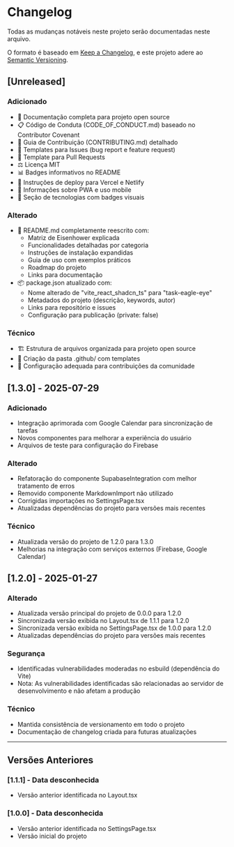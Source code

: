 # Changelog

Todas as mudanças notáveis neste projeto serão documentadas neste arquivo.

O formato é baseado em [Keep a Changelog](https://keepachangelog.com/pt-BR/1.0.0/),
e este projeto adere ao [Semantic Versioning](https://semver.org/lang/pt-BR/).

## [Unreleased]

### Adicionado
- 📄 Documentação completa para projeto open source
- 📋 Código de Conduta (CODE_OF_CONDUCT.md) baseado no Contributor Covenant
- 🤝 Guia de Contribuição (CONTRIBUTING.md) detalhado
- 🎯 Templates para Issues (bug report e feature request)
- 🔄 Template para Pull Requests
- ⚖️ Licença MIT
- 📊 Badges informativos no README
- 🚀 Instruções de deploy para Vercel e Netlify
- 📱 Informações sobre PWA e uso mobile
- 🎨 Seção de tecnologias com badges visuais

### Alterado
- 📖 README.md completamente reescrito com:
  - Matriz de Eisenhower explicada
  - Funcionalidades detalhadas por categoria
  - Instruções de instalação expandidas
  - Guia de uso com exemplos práticos
  - Roadmap do projeto
  - Links para documentação
- 📦 package.json atualizado com:
  - Nome alterado de "vite_react_shadcn_ts" para "task-eagle-eye"
  - Metadados do projeto (descrição, keywords, autor)
  - Links para repositório e issues
  - Configuração para publicação (private: false)

### Técnico
- 🏗️ Estrutura de arquivos organizada para projeto open source
- 📁 Criação da pasta .github/ com templates
- 🔧 Configuração adequada para contribuições da comunidade

## [1.3.0] - 2025-07-29

### Adicionado
- Integração aprimorada com Google Calendar para sincronização de tarefas
- Novos componentes para melhorar a experiência do usuário
- Arquivos de teste para configuração do Firebase

### Alterado
- Refatoração do componente SupabaseIntegration com melhor tratamento de erros
- Removido componente MarkdownImport não utilizado
- Corrigidas importações no SettingsPage.tsx
- Atualizadas dependências do projeto para versões mais recentes

### Técnico
- Atualizada versão do projeto de 1.2.0 para 1.3.0
- Melhorias na integração com serviços externos (Firebase, Google Calendar)

## [1.2.0] - 2025-01-27

### Alterado
- Atualizada versão principal do projeto de 0.0.0 para 1.2.0
- Sincronizada versão exibida no Layout.tsx de 1.1.1 para 1.2.0
- Sincronizada versão exibida no SettingsPage.tsx de 1.0.0 para 1.2.0
- Atualizadas dependências do projeto para versões mais recentes

### Segurança
- Identificadas vulnerabilidades moderadas no esbuild (dependência do Vite)
- Nota: As vulnerabilidades identificadas são relacionadas ao servidor de desenvolvimento e não afetam a produção

### Técnico
- Mantida consistência de versionamento em todo o projeto
- Documentação de changelog criada para futuras atualizações

---

## Versões Anteriores

### [1.1.1] - Data desconhecida
- Versão anterior identificada no Layout.tsx

### [1.0.0] - Data desconhecida
- Versão anterior identificada no SettingsPage.tsx
- Versão inicial do projeto